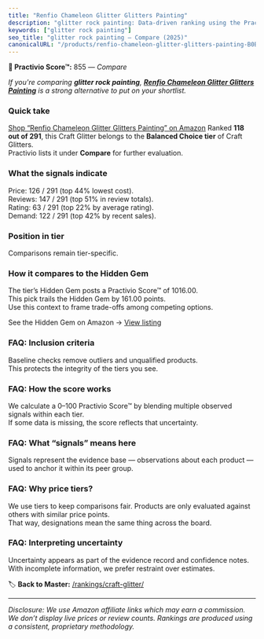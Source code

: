 ```yaml
---
title: "Renfio Chameleon Glitter Glitters Painting"
description: "glitter rock painting: Data-driven ranking using the Practivio Score™. Positioned by quality, value, demand, findability, momentum."
keywords: ["glitter rock painting"]
seo_title: "glitter rock painting — Compare (2025)"
canonicalURL: "/products/renfio-chameleon-glitter-glitters-painting-B0B31GQ65W/"
---
```


**🛒 Practivio Score™:** 855 — _Compare_


*If you're comparing **glitter rock painting**, **[Renfio Chameleon Glitter Glitters Painting](https://www.amazon.com/dp/B0B31GQ65W?tag=practivio-20)** is a strong alternative to put on your shortlist.*
### Quick take
[Shop “Renfio Chameleon Glitter Glitters Painting” on Amazon](https://www.amazon.com/dp/B0B31GQ65W?tag=practivio-20)
Ranked **118 out of 291**, this Craft Glitter belongs to the **Balanced Choice tier** of Craft Glitters.  
Practivio lists it under **Compare** for further evaluation.

### What the signals indicate
Price: 126 / 291 (top 44% lowest cost).  
Reviews: 147 / 291 (top 51% in review totals).  
Rating: 63 / 291 (top 22% by average rating).  
Demand: 122 / 291 (top 42% by recent sales).

### Position in tier
Comparisons remain tier-specific.

### How it compares to the Hidden Gem
The tier’s Hidden Gem posts a Practivio Score™ of 1016.00.  
This pick trails the Hidden Gem by 161.00 points.  
Use this context to frame trade-offs among competing options.  

See the Hidden Gem on Amazon → [View listing](https://www.amazon.com/dp/B009WLPEJA?tag=practivio-20)

### FAQ: Inclusion criteria
Baseline checks remove outliers and unqualified products.  
This protects the integrity of the tiers you see.

### FAQ: How the score works
We calculate a 0–100 Practivio Score™ by blending multiple observed signals within each tier.  
If some data is missing, the score reflects that uncertainty.

### FAQ: What “signals” means here
Signals represent the evidence base — observations about each product — used to anchor it within its peer group.

### FAQ: Why price tiers?
We use tiers to keep comparisons fair. Products are only evaluated against others with similar price points.  
That way, designations mean the same thing across the board.

### FAQ: Interpreting uncertainty
Uncertainty appears as part of the evidence record and confidence notes.  
With incomplete information, we prefer restraint over estimates.

<!-- Missing template for Compare/CompareWithinPriceClass -->


🏷️ **Back to Master:** [/rankings/craft-glitter/](/rankings/craft-glitter/)

---
_Disclosure: We use Amazon affiliate links which may earn a commission. We don’t display live prices or review counts. Rankings are produced using a consistent, proprietary methodology._
